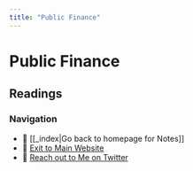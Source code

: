 ```yaml
---
title: "Public Finance"
---
```

# Public Finance

## Readings



### Navigation
- 🚧 [[_index|Go back to homepage for Notes]]
- 🐛 [Exit to Main Website](https:deepankerkoul.in)
- 👀 [Reach out to Me on Twitter](https://twitter.com/deepankerkaul)
